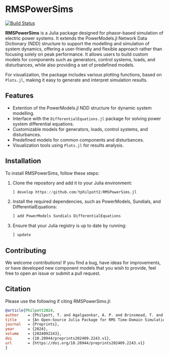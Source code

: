 # RMSPowerSims

[![Build Status](https://github.com/tphilpott2/RMSPowerSims.jl/actions/workflows/CI.yml/badge.svg?branch=master)](https://github.com/tphilpott2/RMSPowerSims.jl/actions/workflows/CI.yml?query=branch%3Amaster)

**RMSPowerSims** is a Julia package designed for phasor-based simulation of electric power systems. It extends the PowerModels.jl Network Data Dictionary (NDD) structure to support the modelling and simulation of system dynamics, offering a user-friendly and flexible approach rather than focusing solely on peak performance. It allows users to build custom models for components such as generators, control systems, loads, and disturbances, while also providing a set of predefined models.

For visualization, the package includes various plotting functions, based on `Plots.jl`, making it easy to generate and interpret simulation results.

## Features
- Extention of the PowerModels.jl NDD structure for dynamic system modelling.
- Interface with the `DifferentialEquations.jl` package for solving power system differential equations.
- Customizable models for generators, loads, control systems, and disturbances.
- Predefined models for common components and disturbances.
- Visualization tools using `Plots.jl` for results analysis.

## Installation

To install RMSPowerSims, follow these steps:

1. Clone the repository and add it to your Julia environment:
   ```julia
   ] develop https://github.com/tphilpott2/RMSPowerSims.jl

2. Install the required dependencies, such as PowerModels, Sundials, and DifferentialEquations:
   ```julia
   ] add PowerModels Sundials DifferentialEquations

3. Ensure that your Julia registry is up to date by running:
   ```julia
   ] update

## Contributing

We welcome contributions! If you find a bug, have ideas for improvements, or have developed new component models that you wish to provide, feel free to open an issue or submit a pull request.

## Citation

Please use the following if citing RMSPowerSims.jl:

   ```bibtex
 @article{Philpott2024,
   author    = {Philpott, T. and Agalgaonkar, A. P. and Brinsmead, T. and Muttaqi, K. M.},
   title     = {An Open-Source Julia Package for RMS Time-Domain Simulations of Power Systems},
   journal   = {Preprints},
   year      = {2024},
   volume    = {2024092243},
   doi       = {10.20944/preprints202409.2243.v1},
   url       = {https://doi.org/10.20944/preprints202409.2243.v1}
 }

